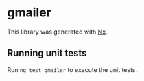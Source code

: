 # gmailer

This library was generated with [Nx](https://nx.dev).

## Running unit tests

Run `ng test gmailer` to execute the unit tests.
